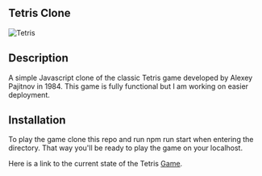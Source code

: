 ## Tetris Clone

![Tetris](https://img.theculturetrip.com/1024x574/smart/wp-content/uploads/2017/06/shutterstock_316193825.jpg)

## Description

A simple Javascript clone of the classic Tetris game developed by Alexey Pajitnov in 1984. This game is fully functional but I am working on easier deployment.

## Installation

To play the game clone this repo and run npm run start when entering the directory. That way you'll be ready to play the game on your localhost.

Here is a link to the current state of the  Tetris [Game](https://tetris-525.herokuapp.com/).

